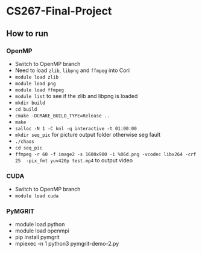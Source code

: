 # CS267-Final-Project
## How to run
### OpenMP
- Switch to OpenMP branch
- Need to load `zlib`, `libpng` and `ffmpeg` into Cori
- `module load zlib`
- `module load png`
- `module load ffmpeg`
- `module list` to see if the zlib and libpng is loaded
- `mkdir build`
- `cd build`
- `cmake -DCMAKE_BUILD_TYPE=Release ..`
- `make`
- `salloc -N 1 -C knl -q interactive -t 01:00:00`
- `mkdir seq_pic` for picture output folder otherwise seg fault
- `./chaos`
- `cd seq_pic` 
- `ffmpeg -r 60 -f image2 -s 1600x900 -i %06d.png -vcodec libx264 -crf 25  -pix_fmt yuv420p test.mp4` to output video

### CUDA
- Switch to OpenMP branch
- `module load cuda`

### PyMGRIT
- module load python
- module load openmpi
- pip install pymgrit
- mpiexec -n 1 python3 pymgrit-demo-2.py 